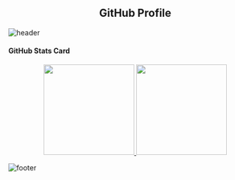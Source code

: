<p align="center">
 <h2 align="center">GitHub Profile</h2>
</p>

![header](https://capsule-render.vercel.app/api?type=Waving&color=timeGradient&height=200&section=header&text=Hello,%20My%20name%20is%20Sirawit%20B.&fontSize=40&animation=fadeIn&fontColor=ffff)

#### GitHub Stats Card
<p align="center">
<a href="https://github.com/parametprame">
  <img height="180em" src="https://github-readme-stats.vercel.app/api?username=fourthedition&show_icons=true&theme=radical"/>
  <img height="180em" src="https://github-readme-stats.vercel.app/api/top-langs/?username=fourthedition&layout=compact&theme=radical"/>
</a>
</p>



![footer](https://capsule-render.vercel.app/api?type=soft&color=timeGradient&height=50&section=footer)


<!--
**fourthedition/fourthedition** is a ✨ _special_ ✨ repository because its `README.md` (this file) appears on your GitHub profile.

Here are some ideas to get you started:

- 🔭 I’m currently working on ...
- 🌱 I’m currently learning ...
- 👯 I’m looking to collaborate on ...
- 🤔 I’m looking for help with ...
- 💬 Ask me about ...
- 📫 How to reach me: ...
- 😄 Pronouns: ...
- ⚡ Fun fact: ...
-->


